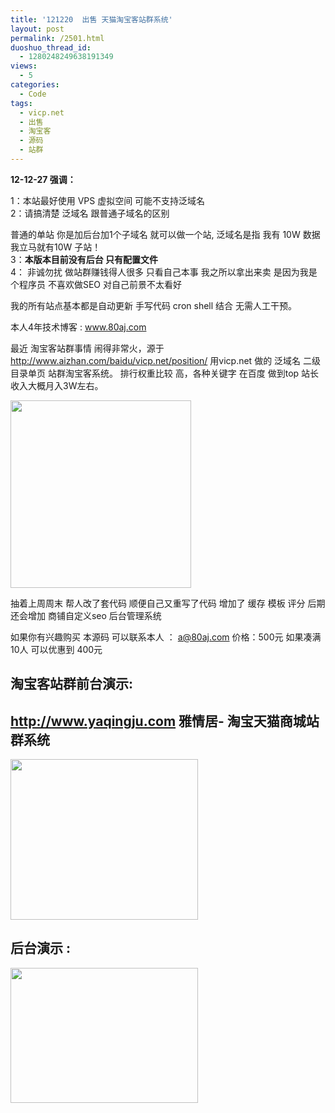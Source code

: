 ```yaml
---
title: '121220  出售 天猫淘宝客站群系统'
layout: post
permalink: /2501.html
duoshuo_thread_id:
  - 1280248249638191349
views:
  - 5
categories:
  - Code
tags:
  - vicp.net
  - 出售
  - 淘宝客
  - 源码
  - 站群
---
```

**12-12-27 强调：**

1：本站最好使用 VPS 虚拟空间 可能不支持泛域名  
2：请搞清楚 泛域名 跟普通子域名的区别

普通的单站 你是加后台加1个子域名 就可以做一个站, 泛域名是指 我有 10W 数据 我立马就有10W 子站！  
3：**本版本目前没有后台 只有配置文件**  
4： 非诚勿扰 做站群赚钱得人很多 只看自己本事 我之所以拿出来卖 是因为我是个程序员 不喜欢做SEO 对自己前景不太看好

我的所有站点基本都是自动更新 手写代码 cron shell 结合 无需人工干预。

本人4年技术博客 : www.80aj.com 

最近 淘宝客站群事情 闹得非常火，源于 http://www.aizhan.com/baidu/vicp.net/position/ 用vicp.net 做的 泛域名 二级目录单页 站群淘宝客系统。 排行权重比较 高，各种关键字 在百度 做到top 站长收入大概月入3W左右。

[<img src="http://www.80aj.com/wp-content/uploads/2012/12/taobaoke-289x300.jpg" alt="" title="taobaoke" width="289" height="300" class="aligncenter size-medium wp-image-2502" />][1]

抽着上周周末 帮人改了套代码 顺便自己又重写了代码 增加了 缓存 模板 评分 后期还会增加 商铺自定义seo 后台管理系统

如果你有兴趣购买 本源码 可以联系本人 ： a@80aj.com 价格：500元 如果凑满10人 可以优惠到 400元 

## 淘宝客站群前台演示:  
## <a href="http://www.yaqingju.com" title="雅情居- 淘宝天猫商城站群系统" target="_blank">http://www.yaqingju.com</a> 雅情居- 淘宝天猫商城站群系统

[<img src="http://www.80aj.com/wp-content/uploads/2012/12/zhanqun-300x257.jpg" alt="" title="zhanqun" width="300" height="257" class="aligncenter size-medium wp-image-2503" />][2]

## 后台演示 :

[<img src="http://www.80aj.com/wp-content/uploads/2012/12/taobaoke1-300x216.jpg" alt="" title="taobaoke1" width="300" height="216" class="aligncenter size-medium wp-image-2504" />][3]

 [1]: http://www.80aj.com/wp-content/uploads/2012/12/taobaoke.jpg
 [2]: http://www.80aj.com/wp-content/uploads/2012/12/zhanqun.jpg
 [3]: http://www.80aj.com/wp-content/uploads/2012/12/taobaoke1.jpg